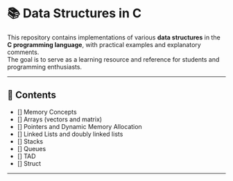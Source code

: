 # 📚 Data Structures in C

This repository contains implementations of various **data structures** in the **C programming language**, with practical examples and explanatory comments.  
The goal is to serve as a learning resource and reference for students and programming enthusiasts.

---

## 🔹 Contents

- [] Memory Concepts
- [] Arrays (vectors and matrix)  
- [] Pointers and Dynamic Memory Allocation  
- [] Linked Lists and doubly linked lists
- [] Stacks  
- [] Queues  
- [] TAD
- [] Struct


----

